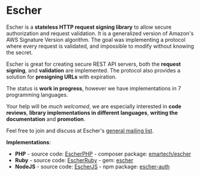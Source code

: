 # Escher

Escher is a **stateless HTTP request signing library** to allow secure authorization and request validation. It is a generalized version of Amazon's AWS Signature Version algorithm. The goal was implementing a protocol where every request is validated, and impossible to modify without knowing the secret.

Escher is great for creating secure REST API servers, both the **request signing**, and **validation** are implemented. The protocol also provides a solution for **presigning URLs** with expiration.

The status is **work in progress**, however we have implementations in 7 programming languages.

Your help will be *much welcomed*, we are especially interested in **code reviews**, **library implementations in different languages**, **writing the documentation** and **promotion**.

Feel free to join and discuss at Escher's [general mailing list](https://groups.google.com/forum/#!forum/escherauth).

**Implementations**:
 * **PHP** - source code: [EscherPHP](https://github.com/emartech/escher-php) - composer package: [emartech/escher](https://packagist.org/packages/emartech/escher)
 * **Ruby** - source code: [EscherRuby](https://github.com/emartech/escher-ruby) - gem: [escher](https://rubygems.org/gems/escher)
 * **NodeJS** - source code: [EscherJS](https://github.com/emartech/escher-js) - npm package: [escher-auth](https://www.npmjs.org/package/escher-auth)
